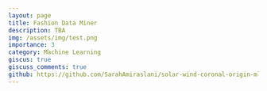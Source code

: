 ```yaml
---
layout: page
title: Fashion Data Miner
description: TBA
img: /assets/img/test.png
importance: 3
category: Machine Learning
giscus: true
giscuss_comments: true
github: https://github.com/SarahAmiraslani/solar-wind-coronal-origin-ml
---
```

